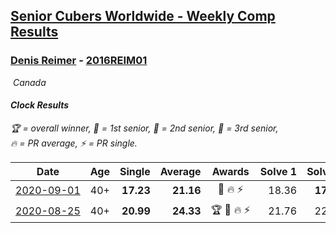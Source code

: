 <style>table {white-space: nowrap;}</style>
<link rel="stylesheet" type="text/css" href="/scw-comp/css/flags.css" />

## [Senior Cubers Worldwide - Weekly Comp Results](/scw-comp/results/)
### [Denis Reimer](README.md) - [2016REIM01](https://www.worldcubeassociation.org/persons/2016REIM01?event=clock)

<i class="flag flag-CA" />&nbsp;Canada

#### Clock Results

<span style="white-space: nowrap;">🏆 = overall winner</span>, <span style="white-space: nowrap;">🥇 = 1st senior</span>, <span style="white-space: nowrap;">🥈 = 2nd senior</span>, <span style="white-space: nowrap;">🥉 = 3rd senior</span>, <span style="white-space: nowrap;">🔥 = PR average</span>, <span style="white-space: nowrap;">⚡ = PR single</span>.

| Date | Age | Single | Average | Awards | Solve 1 | Solve 2 | Solve 3 | Solve 4 | Solve 5 | Video |
| :--: | :--: | --: | --: | :--: | --: | --: | --: | --: | --: | :-- |
| [2020-09-01](../../results/2020-09-01/clock.md) | 40+ | **17.23** | **21.16** | 🥇 🔥 ⚡ | 18.36 | **17.23** | 23.33 | 24.63 | 21.80 | [Desktop](https://www.facebook.com/denis.reimer.5473/videos/660175297927432) / [Mobile](https://m.facebook.com/denis.reimer.5473/videos/660175297927432) |
| [2020-08-25](../../results/2020-08-25/clock.md) | 40+ | **20.99** | **24.33** | 🏆 🥇 🔥 ⚡ | 21.76 | 22.51 | DNF | **20.99** | 28.72 | [Desktop](https://www.facebook.com/denis.reimer.5473/videos/655101431768152) / [Mobile](https://m.facebook.com/denis.reimer.5473/videos/655101431768152) |


<!-- Global site tag (gtag.js) - Google Analytics -->
<script async src="https://www.googletagmanager.com/gtag/js?id=UA-86348435-3"></script>
<script>window.dataLayer = window.dataLayer || []; function gtag() {dataLayer.push(arguments);} gtag('js', new Date()); gtag('config', 'UA-86348435-3');</script>
